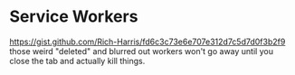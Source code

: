 # Service Workers
https://gist.github.com/Rich-Harris/fd6c3c73e6e707e312d7c5d7d0f3b2f9
those weird "deleted" and blurred out workers won't go away until you close the tab and actually kill things.